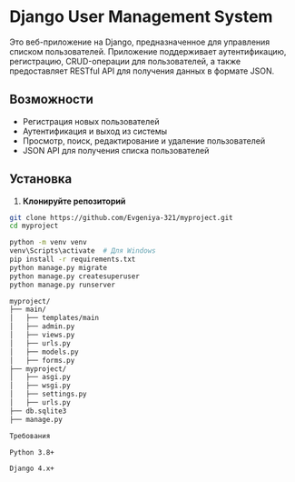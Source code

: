 # Django User Management System

Это веб-приложение на Django, предназначенное для управления списком пользователей. Приложение поддерживает аутентификацию, регистрацию, CRUD-операции для пользователей, а также предоставляет RESTful API для получения данных в формате JSON.

## Возможности

- Регистрация новых пользователей
- Аутентификация и выход из системы
- Просмотр, поиск, редактирование и удаление пользователей
- JSON API для получения списка пользователей

## Установка

1. **Клонируйте репозиторий**

```bash
git clone https://github.com/Evgeniya-321/myproject.git
cd myproject

python -m venv venv
venv\Scripts\activate  # Для Windows
pip install -r requirements.txt
python manage.py migrate
python manage.py createsuperuser
python manage.py runserver

myproject/
├── main/
│   ├── templates/main
│   ├── admin.py
│   ├── views.py
│   ├── urls.py
│   ├── models.py
│   ├── forms.py
├── myproject/
│   ├── asgi.py
│   ├── wsgi.py
│   ├── settings.py
│   ├── urls.py
├── db.sqlite3
├── manage.py

Требования

Python 3.8+

Django 4.x+
